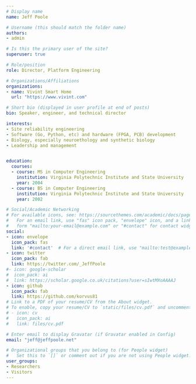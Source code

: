 ```yaml
---
# Display name
name: Jeff Poole

# Username (this should match the folder name)
authors:
- admin

# Is this the primary user of the site?
superuser: true

# Role/position
role: Director, Platform Engineering

# Organizations/Affiliations
organizations:
- name: Vivint Smart Home
  url: "https://www.vivint.com"

# Short bio (displayed in user profile at end of posts)
bio: Speaker, engineer, and technical director

interests:
- Site reliability engineering
- Software (Go, Python, etc) and hardware (FPGA, PCB) development
- Biology, especially neuroethology and synthetic biology
- Leadership and management


education:
  courses:
  - course: MS in Computer Engineering
    institution: Virginia Polytechnic Institute and State University
    year: 2004
  - course: BS in Computer Engineering
    institution: Virginia Polytechnic Institute and State University
    year: 2002

# Social/Academic Networking
# For available icons, see: https://sourcethemes.com/academic/docs/page-builder/#icons
#   For an email link, use "fas" icon pack, "envelope" icon, and a link in the
#   form "mailto:your-email@example.com" or "#contact" for contact widget.
social:
- icon: envelope
  icon_pack: fas
  link: '#contact'  # For a direct email link, use "mailto:test@example.org".
- icon: twitter
  icon_pack: fab
  link: https://twitter.com/_JeffPoole
#- icon: google-scholar
#  icon_pack: ai
#  link: https://scholar.google.co.uk/citations?user=sIwtMXoAAAAJ 
- icon: github
  icon_pack: fab
  link: https://github.com/korvus81
# Link to a PDF of your resume/CV from the About widget.
# To enable, copy your resume/CV to `static/files/cv.pdf` and uncomment the lines below.
# - icon: cv
#   icon_pack: ai
#   link: files/cv.pdf

# Enter email to display Gravatar (if Gravatar enabled in Config)
email: "jeff@jeffpoole.net"

# Organizational groups that you belong to (for People widget)
#   Set this to `[]` or comment out if you are not using People widget.
user_groups:
- Researchers
- Visitors
---
```

